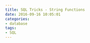 ```yaml
---
title: SQL Tricks - String Functions
date: 2016-09-16 10:05:01
categories:
- database
tags:
- SQL
---
```

